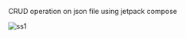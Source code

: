 

CRUD operation on json file using jetpack compose


![ss1](https://github.com/PurnenduSamanta/ComposeJsonReader/assets/69786552/695779d3-2cc3-4226-9f79-ea53841b54c5)
